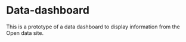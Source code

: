 # Data-dashboard
This is a prototype of a data dashboard to display information from the Open data site.
